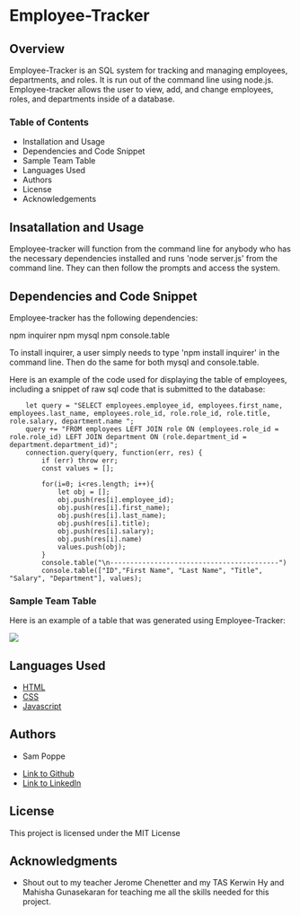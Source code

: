 # Employee-Tracker

## Overview

Employee-Tracker is an SQL system for tracking and managing employees, departments, and roles. It is run out of the command line using node.js. Employee-tracker allows the user to view, add, and change employees, roles, and departments inside of a database.


### Table of Contents

* Installation and Usage
* Dependencies and Code Snippet
* Sample Team Table
* Languages Used
* Authors
* License
* Acknowledgements

## Insatallation and Usage

Employee-tracker will function from the command line for anybody who has the necessary dependencies installed and runs 'node server.js' from the command line. They can then follow the prompts and access the system.

## Dependencies and Code Snippet

Employee-tracker has the following dependencies:

npm inquirer
npm mysql
npm console.table

To install inquirer, a user simply needs to type 'npm install inquirer' in the command line. Then do the same for both mysql and console.table.

Here is an example of the code used for displaying the table of employees, including a snippet of raw sql code that is submitted to the database:

```
    let query = "SELECT employees.employee_id, employees.first_name, employees.last_name, employees.role_id, role.role_id, role.title, role.salary, department.name ";
    query += "FROM employees LEFT JOIN role ON (employees.role_id = role.role_id) LEFT JOIN department ON (role.department_id = department.department_id)";
    connection.query(query, function(err, res) {
        if (err) throw err;
        const values = [];
        
        for(i=0; i<res.length; i++){
            let obj = [];
            obj.push(res[i].employee_id);
            obj.push(res[i].first_name);
            obj.push(res[i].last_name);
            obj.push(res[i].title);
            obj.push(res[i].salary);
            obj.push(res[i].name)
            values.push(obj);
        }
        console.table("\n------------------------------------------")
        console.table(["ID","First Name", "Last Name", "Title", "Salary", "Department"], values);
```

### Sample Team Table

Here is an example of a table that was generated using Employee-Tracker:

![](/Assets/EmployeeTable.png)


## Languages Used

* [HTML](https://developer.mozilla.org/en-US/docs/Web/HTML)
* [CSS](https://developer.mozilla.org/en-US/docs/Web/CSS)
* [Javascript](https://developer.mozilla.org/en-US/docs/Web/JavaScript)

## Authors

* Sam Poppe 

- [Link to Github](https://github.com/PopSizzle)
- [Link to LinkedIn](https://www.linkedin.com/in/sam-poppe-623281193/)

## License

This project is licensed under the MIT License 

## Acknowledgments

* Shout out to my teacher Jerome Chenetter and my TAS Kerwin Hy and Mahisha Gunasekaran for teaching me all the skills needed for this project.